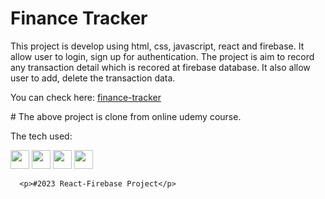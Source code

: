   <h1>Finance Tracker</h1>
    <div>
        <p>This project is develop using html, css, javascript, react and firebase. It allow user to login, sign up for authentication. The project is aim to record any transaction detail
            which is recored at firebase database. It also allow user to add, delete the transaction data.
        </p>
    </div>
    <p>You can check here: <a href="https://mymoney-f8cf0.web.app">finance-tracker</a></p>
    <p># The above project is clone from online udemy course.</p>

<p>The tech used:</p>
<img src="https://cdn-icons-png.flaticon.com/512/174/174854.png" alt="" height="30px" width="30px">
<img src="https://cdn-icons-png.flaticon.com/512/732/732190.png" alt="" height="30px" width="30px">
<img src="https://cdn-icons-png.flaticon.com/512/5968/5968292.png" alt="" height="30px" width="30px">
<img src="https://as1.ftcdn.net/v2/jpg/03/04/97/12/1000_F_304971233_mQ4xlfnBGSszgzJPYzQnZtWI04ZNmuuP.jpg" alt="" width="30px" height="30px">


      <p>#2023 React-Firebase Project</p>

